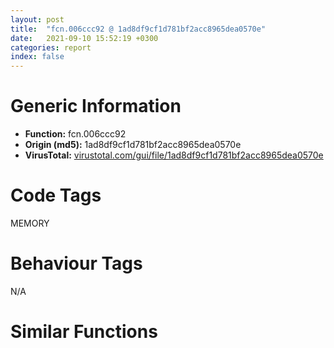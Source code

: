```yaml
---
layout: post
title:  "fcn.006ccc92 @ 1ad8df9cf1d781bf2acc8965dea0570e"
date:   2021-09-10 15:52:19 +0300
categories: report
index: false
---
```


# Generic Information
- **Function:** fcn.006ccc92
- **Origin (md5):** 1ad8df9cf1d781bf2acc8965dea0570e
- **VirusTotal:** [virustotal.com/gui/file/1ad8df9cf1d781bf2acc8965dea0570e][virustotal_ref]

# Code Tags
<span class="tag" id="MEMORY">MEMORY</span>


# Behaviour Tags
<span class="bhv-tag" id="na">N/A</span>

# Similar Functions
<script type="text/javascript" src="https://www.gstatic.com/charts/loader.js"></script>
<script type="text/javascript">

    google.charts.load('current', {'packages':['corechart']});
    google.charts.setOnLoadCallback(drawChart);

    function drawChart() {
    var data = new google.visualization.DataTable();
        data.addColumn('number', 'X');
        data.addColumn('number', 'Y');
        data.addColumn({type: 'string', role: 'tooltip', 'p': {'html': true}});
        data.addColumn({'type': 'string', 'role': 'style'});
        
        data.addRows([
    [74.49707794189453, 78.9988784790039, '<b><a href="/report/fcn.006ccc92@1ad8df9cf1d781bf2acc8965dea0570e">fcn.006ccc92</a><br>@1ad8df9cf1d781bf2acc8965dea0570e</b><br>', 'point { fill-color: #e0440e; }'],
[101.7258071899414, -196.29518127441406, '<b><a href="/report/fcn.004023aa@90aa43862e75a7f78f2655241632f0e5">fcn.004023aa</a><br>@90aa43862e75a7f78f2655241632f0e5</b><br>', 'null'],
[-80.15186309814453, 192.87066650390625, '<b><a href="/report/fcn.00407b2b@7dd153bad1771b9e8d5266a341ebf949">fcn.00407b2b</a><br>@7dd153bad1771b9e8d5266a341ebf949</b><br>', 'null'],
[-68.50375366210938, 34.06034469604492, '<b><a href="/report/fcn.004013c0@562bf33eb57e8c08a86e538e69918c30">fcn.004013c0</a><br>@562bf33eb57e8c08a86e538e69918c30</b><br>', 'null'],
[86.61067199707031, 258.127685546875, '<b><a href="/report/fcn.00523c15@da37d90419c1292c0f16cbfd1f66402d">fcn.00523c15</a><br>@da37d90419c1292c0f16cbfd1f66402d</b><br>', 'null'],
[8.631424903869629, 167.68887329101562, '<b><a href="/report/fcn.00405da2@ea9c1e2eeb951a8e6185c6674c228f98">fcn.00405da2</a><br>@ea9c1e2eeb951a8e6185c6674c228f98</b><br>', 'null'],
[-184.25393676757812, 31.127351760864258, '<b><a href="/report/fcn.00401def@dd7278b699f8b751b4e28f3abe51fa08">fcn.00401def</a><br>@dd7278b699f8b751b4e28f3abe51fa08</b><br>', 'null'],
[144.82284545898438, 141.03408813476562, '<b><a href="/report/fcn.0054ec2d@9a2108de6665bf53e42d7cbbbe5a0866">fcn.0054ec2d</a><br>@9a2108de6665bf53e42d7cbbbe5a0866</b><br>', 'null'],
[7.3047614097595215, -21.322763442993164, '<b><a href="/report/fcn.00405d1e@1c48774da6a3dd4bf3ea41716a332c61">fcn.00405d1e</a><br>@1c48774da6a3dd4bf3ea41716a332c61</b><br>', 'null'],
[169.05661010742188, -135.5810089111328, '<b><a href="/report/fcn.006db003@4b0f64217d092c5f535224282602e937">fcn.006db003</a><br>@4b0f64217d092c5f535224282602e937</b><br>', 'null'],
[-133.46746826171875, -56.21058654785156, '<b><a href="/report/fcn.00402162@db863ed6a700d7bfd018a178d481bd23">fcn.00402162</a><br>@db863ed6a700d7bfd018a178d481bd23</b><br>', 'null'],

        ]);

    var options = {
        title: 'Similarity Plot',
        legend: 'none',
        colors: ['#dedbd9', '#e6693e', '#ec8f6e', '#f3b49f', '#f6c7b6'],
        tooltip: {isHtml: true, trigger: 'both'},
        explorer: {
        actions: ["dragToZoom", "rightClickToReset"],
        },
        chartArea: {
        width: '80%',
        height: '80%'
        },
        width: '100%',
        height: '100%'
    };

    var chart = new google.visualization.ScatterChart(document.getElementById('chart_div'));

    chart.draw(data, options);
    }
    
</script>


<div id="chart_div" style="width: 100%px; height: 100%;"></div>

# Disassembled Code
{% highlight nasm %}

push ebp
mov ebp, esp
sub esp, 0xa8
mov eax, dword[ebp-8]
add eax, dword[ebp-0x24]
mov dword[ebp-0xc], eax
mov eax, dword[ebp-0x18]
add eax, dword[ebp-0x60]
add eax, dword[ebp-0x18]
mov dword[ebp-0x24], eax
mov eax, dword[ebp-0x30]
sub eax, dword[ebp-4]
add eax, dword[ebp-0x10]
mov dword[ebp-0x2c], eax
mov eax, dword[ebp-0x74]
add eax, dword[ebp-0x4c]
sub eax, dword[ebp-8]
mov dword[ebp-0x10], eax
mov eax, dword[ebp-0x18]
add eax, dword[ebp-0x48]
mov dword[ebp-0x30], eax
and dword[ebp-0x3c], 0
jmp 0x6cccde
mov eax, dword[ebp-0x3c]
inc eax
mov dword[ebp-0x3c], eax
cmp dword[ebp-0x3c], 2
jae 0x6cccef
mov eax, dword[ebp-0x50]
add eax, dword[ebp-0x58]
mov dword[ebp-0x14], eax
jmp 0x6cccd7
mov eax, dword[ebp-0x40]
add eax, dword[ebp-0x64]
sub eax, dword[ebp-0x2c]
mov dword[ebp-8], eax
mov eax, dword[ebp-0x18]
mov dword[ebp-0x80], eax
cmp dword[ebp-0x80], 0x43
je 0x6ccd49
cmp dword[ebp-0x80], 0x7c
je 0x6ccd33
cmp dword[ebp-0x80], 0xb2
je 0x6ccd70
cmp dword[ebp-0x80], 0xf9
je 0x6ccd3e
cmp dword[ebp-0x80], 0x157
je 0x6ccd57
cmp dword[ebp-0x80], 0x19b
je 0x6ccd62
jmp 0x6ccd7e
mov eax, dword[ebp-0x60]
sub eax, dword[ebp-0x10]
mov dword[ebp-8], eax
jmp 0x6ccd87
mov eax, dword[ebp-0x3c]
add eax, dword[ebp-0x1c]
mov dword[ebp-0x40], eax
jmp 0x6ccd87
mov eax, dword[ebp-0x70]
add eax, dword[ebp-0x38]
add eax, dword[ebp-0x2c]
mov dword[ebp-0x48], eax
jmp 0x6ccd87
mov eax, dword[ebp-8]
add eax, dword[ebp-0x5c]
mov dword[ebp-0x28], eax
jmp 0x6ccd87
mov eax, dword[ebp-0x10]
add eax, dword[ebp-0x38]
sub eax, dword[ebp-0x58]
mov dword[ebp-0x1c], eax
jmp 0x6ccd87
mov eax, dword[ebp-0x2c]
add eax, dword[ebp-0x4c]
sub eax, dword[ebp-0x3c]
mov dword[ebp-4], eax
jmp 0x6ccd87
mov eax, dword[ebp-4]
sub eax, dword[ebp-0x20]
mov dword[ebp-0x3c], eax
mov eax, dword[ebp-0x70]
add eax, dword[ebp-0x34]
mov dword[ebp-8], eax
mov eax, dword[ebp-0x44]
cmp eax, dword[ebp-0x28]
ja 0x6ccda8
mov eax, dword[ebp-0x58]
cmp eax, dword[ebp-0x44]
jae 0x6ccdb1
mov eax, dword[ebp-0x18]
cmp eax, dword[ebp-0x54]
jae 0x6ccdb1
mov eax, dword[ebp-4]
sub eax, dword[ebp-0x3c]
mov dword[ebp-0xc], eax
mov eax, dword[ebp-0x50]
cmp eax, dword[ebp-0x44]
jb 0x6ccdd5
mov eax, dword[ebp-4]
cmp eax, dword[ebp-0xc]
jne 0x6ccdd5
mov eax, dword[ebp-0x10]
cmp eax, dword[ebp-0x24]
jae 0x6ccdd5
mov eax, dword[ebp-0x28]
sub eax, dword[ebp-0xc]
sub eax, dword[ebp-0x10]
mov dword[ebp-0x40], eax
mov eax, dword[ebp-0x14]
add eax, dword[ebp-0x2c]
add eax, dword[ebp-0x70]
mov dword[ebp-4], eax
mov eax, dword[ebp-0x10]
sub eax, dword[ebp-0x54]
add eax, dword[ebp-8]
mov dword[ebp-4], eax
mov eax, dword[ebp-0x48]
add eax, dword[ebp-0x48]
mov dword[ebp-0x54], eax
mov eax, dword[ebp-0x34]
cmp eax, dword[ebp-0x20]
jbe 0x6cce10
cmp dword[ebp-0x4c], 0
jae 0x6cce10
mov eax, dword[ebp-0x28]
sub eax, dword[ebp-8]
sub eax, dword[ebp-0x6c]
mov dword[ebp-0x14], eax
mov eax, dword[ebp-0x24]
add eax, dword[ebp-0x40]
sub eax, dword[ebp-0x74]
mov dword[ebp-0x20], eax
mov eax, dword[ebp-0x68]
add eax, dword[ebp-0x4c]
add eax, dword[ebp-0x20]
mov dword[ebp-0x28], eax
mov eax, dword[ebp-0x34]
add eax, dword[ebp-4]
add eax, dword[ebp-0x50]
mov dword[ebp-0x44], eax
mov eax, dword[ebp-0x18]
cmp eax, dword[ebp-0xc]
je 0x6cce4d
mov eax, dword[ebp-0x30]
cmp eax, dword[ebp-0x20]
jne 0x6cce4d
mov eax, dword[ebp-0x10]
sub eax, dword[ebp-0x74]
mov dword[ebp-0x2c], eax
mov eax, dword[ebp-0x54]
add eax, dword[ebp-0x30]
sub eax, dword[ebp-0x60]
mov dword[ebp-0x14], eax
cmp dword[ebp-8], 0
jb 0x6cce6f
mov eax, dword[ebp-4]
cmp eax, dword[ebp-0x58]
jbe 0x6cce6f
mov eax, dword[ebp-0x74]
cmp eax, dword[ebp-0x30]
jb 0x6cce78
mov eax, dword[ebp-8]
sub eax, dword[ebp-0x68]
mov dword[ebp-0x34], eax
mov eax, dword[ebp-0x4c]
sub eax, dword[ebp-0x5c]
mov dword[ebp-0x6c], eax
push 0x40
push 0x3000
push 0x14fc59
push 0
call dword[sym.imp.KERNEL32.dll_VirtualAlloc]
mov dword[ebp-0x94], eax
mov eax, dword[ebp-0x48]
sub eax, dword[ebp-0x18]
mov dword[ebp-0x60], eax
mov eax, dword[ebp-0x78]
add eax, dword[ebp-0x14]
add eax, dword[ebp-0x58]
mov dword[ebp-0x4c], eax
mov eax, dword[ebp-0x38]
sub eax, dword[ebp-8]
mov dword[ebp-0x1c], eax
mov dword[ebp-8], 0x64a
mov eax, dword[ebp-0x48]
sub eax, dword[ebp-0x54]
sub eax, dword[ebp-0x2c]
mov dword[ebp-0x64], eax
mov eax, dword[ebp-0x44]
sub eax, dword[ebp-0x1c]
add eax, dword[ebp-0x14]
mov dword[ebp-0x50], eax
mov eax, dword[ebp-8]
inc eax
inc eax
mov dword[ebp-8], eax
mov eax, dword[ebp-0x68]
add eax, dword[ebp-0x78]
sub eax, dword[ebp-0x6c]
mov dword[ebp-4], eax
mov eax, dword[ebp-0x70]
sub eax, dword[ebp-0x4c]
sub eax, dword[ebp-0x2c]
mov dword[ebp-0x10], eax
cmp dword[ebp-8], 0x64e
jb 0x6ccecc
mov eax, dword[ebp-8]
add eax, dword[ebp-0x5c]
mov dword[ebp-0x68], eax
mov eax, dword[ebp-0x30]
add eax, dword[ebp-0x68]
mov dword[ebp-0x6c], eax
mov eax, dword[ebp-0x18]
add eax, dword[ebp-0x24]
mov dword[ebp-0x38], eax
mov eax, dword[ebp-0x5c]
add eax, dword[ebp-4]
add eax, dword[ebp-0x20]
mov dword[ebp-0x48], eax
mov eax, dword[ebp-0x18]
add eax, dword[ebp-0x78]
mov dword[ebp-0x14], eax
mov eax, dword[ebp-0x54]
add eax, dword[ebp-0x2c]
add eax, dword[ebp-0x1c]
mov dword[ebp-0x40], eax
mov eax, dword[ebp-0x20]
cmp eax, dword[ebp-0x38]
jae 0x6ccf4d
mov eax, dword[ebp-0xc]
cmp eax, dword[ebp-0x14]
jne 0x6ccf55
mov eax, dword[ebp-0x60]
cmp eax, dword[ebp-0x24]
je 0x6ccf5e
mov eax, dword[ebp-0x14]
sub eax, dword[ebp-0x58]
mov dword[ebp-0x18], eax
mov eax, dword[ebp-0x94]
add eax, 0x55000
mov dword[ebp-0x94], eax
mov eax, dword[ebp-0x1c]
sub eax, dword[ebp-0x24]
mov dword[ebp-0x3c], eax
mov eax, dword[ebp-0x44]
add eax, dword[ebp-0x20]
sub eax, dword[ebp-0x44]
mov dword[ebp-0x50], eax
mov dword[ebp-0xa0], 0x401000
mov eax, dword[ebp-0x4c]
sub eax, dword[ebp-0x24]
add eax, dword[ebp-0x1c]
mov dword[ebp-0x34], eax
mov eax, dword[ebp-0x48]
add eax, dword[ebp-0x2c]
mov dword[ebp-0x58], eax
mov eax, dword[ebp-0x28]
sub eax, dword[ebp-0xc]
sub eax, dword[ebp-0x40]
mov dword[ebp-0x6c], eax
and dword[ebp-0x7c], 0
mov eax, dword[ebp-4]
sub eax, dword[ebp-0x70]
add eax, dword[ebp-0x34]
mov dword[ebp-0x74], eax
mov eax, dword[ebp-0x4c]
sub eax, dword[ebp-0x1c]
mov dword[ebp-0x10], eax
mov eax, dword[ebp-0x38]
sub eax, dword[ebp-0x60]
mov dword[ebp-8], eax
mov eax, dword[ebp-0x30]
sub eax, dword[ebp-0x5c]
mov dword[ebp-0x10], eax
mov eax, dword[ebp-0x6c]
cmp eax, dword[ebp-0x64]
jae 0x6ccfea
mov eax, dword[ebp-0x38]
cmp eax, dword[ebp-0x34]
jb 0x6ccff2
mov eax, dword[ebp-4]
cmp eax, dword[ebp-0x40]
jae 0x6ccffb
mov eax, dword[ebp-0xc]
sub eax, dword[ebp-0x1c]
mov dword[ebp-0x70], eax
mov eax, dword[ebp-0x50]
add eax, dword[ebp-0x14]
mov dword[ebp-0x3c], eax
mov dword[ebp-0x8c], 0x44128235
mov eax, dword[ebp-0x18]
add eax, dword[ebp-0x78]
mov dword[ebp-0x4c], eax
mov eax, dword[ebp-0x74]
sub eax, dword[ebp-0x44]
sub eax, dword[ebp-0x64]
mov dword[ebp-0x30], eax
mov dword[ebp-0x98], 0xe02a314d
mov eax, dword[ebp-0x10]
add eax, dword[ebp-0x20]
mov dword[ebp-0x34], eax
mov eax, dword[ebp-0x1c]
add eax, dword[ebp-0x1c]
mov dword[ebp-0x4c], eax
mov dword[ebp-0x84], 0x3ee282f1
mov eax, dword[ebp-0x34]
add eax, dword[ebp-0x5c]
mov dword[ebp-0x14], eax
mov dword[ebp-0x88], 0xf9efa1bb
mov eax, dword[ebp-0x78]
sub eax, dword[ebp-0x60]
mov dword[ebp-0x30], eax
mov eax, dword[ebp-0x38]
sub eax, dword[ebp-0x60]
mov dword[ebp-0x24], eax
mov eax, dword[ebp-0x64]
sub eax, dword[ebp-0x2c]
mov dword[ebp-0x74], eax
and dword[ebp-0x7c], 0
cmp dword[ebp-0x7c], 0xa670
jae 0x6cd35e
and dword[ebp-0x28], 0
jmp 0x6cd095
mov eax, dword[ebp-0x28]
inc eax
mov dword[ebp-0x28], eax
cmp dword[ebp-0x28], 2
jae 0x6cd0a6
mov eax, dword[ebp-0x5c]
add eax, dword[ebp-0x68]
mov dword[ebp-0xc], eax
jmp 0x6cd08e
mov eax, dword[ebp-0x40]
sub eax, dword[ebp-0x28]
add eax, dword[ebp-4]
mov dword[ebp-0x20], eax
mov eax, dword[ebp-0x8c]
xor eax, dword[ebp-0x98]
mov dword[ebp-0x8c], eax
mov eax, dword[ebp-0x68]
sub eax, dword[ebp-0x10]
mov dword[ebp-0x14], eax
mov eax, dword[ebp-0x98]
xor eax, dword[ebp-0x84]
mov dword[ebp-0x98], eax
mov eax, dword[ebp-0x30]
sub eax, dword[ebp-0x78]
sub eax, dword[ebp-4]
mov dword[ebp-0x54], eax
mov eax, dword[ebp-0x50]
mov dword[ebp-0xc], eax
mov eax, dword[ebp-0x8c]
xor eax, dword[ebp-0x84]
mov dword[ebp-0x8c], eax
mov eax, dword[ebp-0x88]
xor eax, dword[ebp-0x84]
mov dword[ebp-0x88], eax
mov eax, dword[ebp-0x2c]
add eax, dword[ebp-0x6c]
mov dword[ebp-0x64], eax
mov eax, dword[ebp-0xc]
mov dword[ebp-0x90], eax
cmp dword[ebp-0x90], 0x40
je 0x6cd16d
cmp dword[ebp-0x90], 0x8f
je 0x6cd162
cmp dword[ebp-0x90], 0xe0
je 0x6cd194
cmp dword[ebp-0x90], 0x12b
je 0x6cd178
cmp dword[ebp-0x90], 0x140
je 0x6cd186
jmp 0x6cd19f
mov eax, dword[ebp-0x5c]
add eax, dword[ebp-0x18]
mov dword[ebp-0x38], eax
jmp 0x6cd1ab
mov eax, dword[ebp-0x3c]
add eax, dword[ebp-0x40]
mov dword[ebp-4], eax
jmp 0x6cd1ab
mov eax, dword[ebp-0x5c]
sub eax, dword[ebp-0x18]
sub eax, dword[ebp-0x40]
mov dword[ebp-0x30], eax
jmp 0x6cd1ab
mov eax, dword[ebp-0x64]
sub eax, dword[ebp-0x3c]
sub eax, dword[ebp-0x1c]
mov dword[ebp-0x48], eax
jmp 0x6cd1ab
mov eax, dword[ebp-0x14]
add eax, dword[ebp-0x40]
mov dword[ebp-0x30], eax
jmp 0x6cd1ab
mov eax, dword[ebp-0x30]
sub eax, dword[ebp-0xc]
sub eax, dword[ebp-0x38]
mov dword[ebp-4], eax
mov eax, dword[ebp-0x84]
add eax, dword[ebp-0x88]
mov dword[ebp-0x84], eax
mov eax, dword[ebp-0xc]
cmp eax, dword[ebp-0x30]
jne 0x6cd1cd
mov eax, dword[ebp-0x18]
cmp eax, dword[ebp-0xc]
jae 0x6cd1d5
mov eax, dword[ebp-4]
cmp eax, dword[ebp-0x24]
jb 0x6cd1e1
mov eax, dword[ebp-0x60]
sub eax, dword[ebp-0x5c]
sub eax, dword[ebp-0x54]
mov dword[ebp-0x34], eax
mov eax, dword[ebp-0x88]
xor eax, dword[ebp-0x84]
mov dword[ebp-0x88], eax
mov eax, dword[ebp-0x50]
sub eax, dword[ebp-0x74]
mov dword[ebp-0x6c], eax
mov eax, dword[ebp-0x2c]
sub eax, dword[ebp-0x14]
sub eax, dword[ebp-0x20]
mov dword[ebp-0x74], eax
mov eax, dword[ebp-4]
sub eax, dword[ebp-0x10]
sub eax, dword[ebp-4]
mov dword[ebp-0x14], eax
mov eax, dword[ebp-0x94]
add eax, dword[ebp-0x7c]
mov dword[ebp-0xa8], eax
mov eax, dword[ebp-0x1c]
cmp eax, dword[ebp-0x38]
ja 0x6cd23f
mov eax, dword[ebp-0x60]
cmp eax, dword[ebp-0x20]
jae 0x6cd23f
mov eax, dword[ebp-0x10]
add eax, dword[ebp-0x54]
add eax, dword[ebp-0x14]
mov dword[ebp-0xc], eax
mov eax, dword[ebp-0x40]
add eax, dword[ebp-0x1c]
mov dword[ebp-0x78], eax
mov eax, dword[ebp-0x4c]
add eax, dword[ebp-0x58]
mov dword[ebp-0x24], eax
mov eax, dword[ebp-0x64]
sub eax, dword[ebp-0x28]
mov dword[ebp-0x68], eax
mov eax, dword[ebp-0xa0]
add eax, dword[ebp-0x7c]
mov dword[ebp-0xa4], eax
mov eax, dword[ebp-0x50]
sub eax, dword[ebp-0x10]
sub eax, dword[ebp-0x64]
mov dword[ebp-4], eax
cmp dword[ebp-0x10], 0
je 0x6cd289
mov eax, dword[ebp-0x34]
cmp eax, dword[ebp-0x64]
je 0x6cd292
cmp dword[ebp-0x24], 0
jne 0x6cd292
mov eax, dword[ebp-8]
add eax, dword[ebp-0x18]
mov dword[ebp-4], eax
mov eax, dword[ebp-0x24]
cmp eax, dword[ebp-0x34]
je 0x6cd2b1
cmp dword[ebp-0x1c], 0
jae 0x6cd2b1
mov eax, dword[ebp-0x48]
cmp eax, dword[ebp-0x14]
jne 0x6cd2b1
mov eax, dword[ebp-0x20]
sub eax, dword[ebp-0xc]
mov dword[ebp-0x58], eax
mov eax, dword[ebp-0xa4]
mov eax, dword[eax]
xor eax, dword[ebp-0x8c]
mov ecx, dword[ebp-0xa8]
mov dword[ecx], eax
mov eax, dword[ebp-0x28]
sub eax, dword[ebp-0x44]
mov dword[ebp-0x30], eax
and dword[ebp-4], 0
jmp 0x6cd2dd
mov eax, dword[ebp-4]
inc eax
mov dword[ebp-4], eax
cmp dword[ebp-4], 1
jae 0x6cd2f1
mov eax, dword[ebp-0x14]
add eax, dword[ebp-0x28]
add eax, dword[ebp-0x54]
mov dword[ebp-0x4c], eax
jmp 0x6cd2d6
mov eax, dword[ebp-0x10]
sub eax, dword[ebp-0x40]
add eax, dword[ebp-0x2c]
mov dword[ebp-0x54], eax
mov eax, dword[ebp-0x14]
sub eax, dword[ebp-0x1c]
mov dword[ebp-0x58], eax
mov eax, dword[ebp-0x50]
add eax, dword[ebp-0x58]
sub eax, dword[ebp-0x28]
mov dword[ebp-0x2c], eax
mov eax, dword[ebp-0x30]
add eax, dword[ebp-0x70]
mov dword[ebp-0x28], eax
mov eax, dword[ebp-0x50]
add eax, dword[ebp-0x48]
mov dword[ebp-0x34], eax
mov eax, dword[ebp-4]
cmp eax, dword[ebp-0x20]
je 0x6cd343
mov eax, dword[ebp-0x2c]
cmp eax, dword[ebp-0x18]
ja 0x6cd343
cmp dword[ebp-0x20], 0
jne 0x6cd343
mov eax, dword[ebp-0x78]
add eax, dword[ebp-8]
mov dword[ebp-0x24], eax
mov eax, dword[ebp-0x7c]
add eax, 0x2bc53
mov dword[ebp-0x7c], eax
mov eax, dword[ebp-0x7c]
sub eax, 0x2bc4f
mov dword[ebp-0x7c], eax
jmp 0x6cd07b
mov eax, dword[ebp-0x94]
mov dword[ebp-0x9c], eax
cmp dword[ebp-0x9c], 0x2a
je 0x6cd3a3
cmp dword[ebp-0x9c], 0x7e
je 0x6cd398
cmp dword[ebp-0x9c], 0xba
je 0x6cd38a
jmp 0x6cd3ae
mov eax, dword[ebp-0x34]
add eax, dword[ebp-0x68]
add eax, dword[ebp-0x5c]
mov dword[ebp-0x70], eax
jmp 0x6cd3b7
mov eax, dword[ebp-0x20]
sub eax, dword[ebp-8]
mov dword[ebp-0x48], eax
jmp 0x6cd3b7
mov eax, dword[ebp-0x10]
sub eax, dword[ebp-0x54]
mov dword[ebp-0x38], eax
jmp 0x6cd3b7
mov eax, dword[ebp-0x44]
add eax, dword[ebp-0x68]
mov dword[ebp-0x50], eax
mov eax, dword[ebp-0x94]
add eax, 0x892e
mov dword[0x6d60a4], eax
mov eax, dword[ebp-0x44]
sub eax, dword[ebp-0x78]
mov dword[ebp-0x58], eax
mov eax, dword[ebp-8]
sub eax, dword[ebp-0x2c]
sub eax, dword[ebp-0x3c]
mov dword[ebp-0x28], eax
mov eax, dword[ebp-0x14]
add eax, dword[ebp-0x48]
sub eax, dword[ebp-0x64]
mov dword[ebp-0xc], eax
mov eax, dword[ebp-0x10]
add eax, dword[ebp-0x1c]
sub eax, dword[ebp-0x24]
mov dword[ebp-4], eax
cmp dword[ebp-0xc], 0
jb 0x6cd416
mov eax, dword[ebp-0x60]
cmp eax, dword[ebp-0x34]
je 0x6cd416
mov eax, dword[ebp-0x20]
cmp eax, dword[ebp-0xc]
je 0x6cd416
mov eax, dword[ebp-0x38]
sub eax, dword[ebp-0x24]
add eax, dword[ebp-0x38]
mov dword[ebp-0x40], eax
mov eax, dword[ebp-0x48]
sub eax, dword[ebp-0x70]
mov dword[ebp-0xc], eax
mov eax, dword[ebp-0x44]
add eax, dword[ebp-0x3c]
add eax, dword[ebp-0x44]
mov dword[ebp-0xc], eax
mov eax, dword[ebp-8]
add eax, dword[ebp-0x24]
sub eax, dword[ebp-0x6c]
mov dword[ebp-0x10], eax
mov eax, dword[ebp-0xc]
add eax, dword[ebp-0x1c]
sub eax, dword[ebp-0x14]
mov dword[ebp-0x44], eax
mov esp, ebp
pop ebp
ret

{% endhighlight %}

[virustotal_ref]: https://www.virustotal.com/gui/file/1ad8df9cf1d781bf2acc8965dea0570e